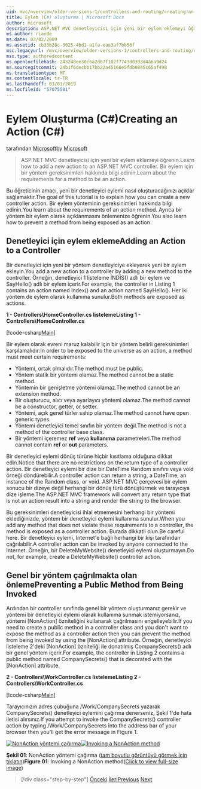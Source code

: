 ```yaml
---
uid: mvc/overview/older-versions-1/controllers-and-routing/creating-an-action-cs
title: Eylem (C#) oluşturma | Microsoft Docs
author: microsoft
description: ASP.NET MVC denetleyicisi için yeni bir eylem eklemeyi öğrenin. Bir eylem için bir yöntem gereksinimleri hakkında bilgi edinin.
ms.author: riande
ms.date: 03/02/2009
ms.assetid: cb33b28c-3025-4bd1-a1fa-eaa3af7bb56f
msc.legacyurl: /mvc/overview/older-versions-1/controllers-and-routing/creating-an-action-cs
msc.type: authoredcontent
ms.openlocfilehash: 243248ee30c6a2db7f102f7743d0393d4a6a9d24
ms.sourcegitcommit: 24b1f6decbb17bb22a45166e5fdb0845c65af498
ms.translationtype: MT
ms.contentlocale: tr-TR
ms.lasthandoff: 03/01/2019
ms.locfileid: "57075501"
---
```

<a name="creating-an-action-c"></a><span data-ttu-id="f0404-104">Eylem Oluşturma (C#)</span><span class="sxs-lookup"><span data-stu-id="f0404-104">Creating an Action (C#)</span></span>
====================
<span data-ttu-id="f0404-105">tarafından [Microsoft](https://github.com/microsoft)</span><span class="sxs-lookup"><span data-stu-id="f0404-105">by [Microsoft](https://github.com/microsoft)</span></span>

> <span data-ttu-id="f0404-106">ASP.NET MVC denetleyicisi için yeni bir eylem eklemeyi öğrenin.</span><span class="sxs-lookup"><span data-stu-id="f0404-106">Learn how to add a new action to an ASP.NET MVC controller.</span></span> <span data-ttu-id="f0404-107">Bir eylem için bir yöntem gereksinimleri hakkında bilgi edinin.</span><span class="sxs-lookup"><span data-stu-id="f0404-107">Learn about the requirements for a method to be an action.</span></span>


<span data-ttu-id="f0404-108">Bu öğreticinin amacı, yeni bir denetleyici eylemi nasıl oluşturacağınızı açıklar sağlamaktır.</span><span class="sxs-lookup"><span data-stu-id="f0404-108">The goal of this tutorial is to explain how you can create a new controller action.</span></span> <span data-ttu-id="f0404-109">Bir eylem yönteminin gereksinimleri hakkında bilgi edinin.</span><span class="sxs-lookup"><span data-stu-id="f0404-109">You learn about the requirements of an action method.</span></span> <span data-ttu-id="f0404-110">Ayrıca bir yöntem bir eylem olarak açıklanmasını önlemenize öğrenin.</span><span class="sxs-lookup"><span data-stu-id="f0404-110">You also learn how to prevent a method from being exposed as an action.</span></span>

## <a name="adding-an-action-to-a-controller"></a><span data-ttu-id="f0404-111">Denetleyici için eylem ekleme</span><span class="sxs-lookup"><span data-stu-id="f0404-111">Adding an Action to a Controller</span></span>

<span data-ttu-id="f0404-112">Bir denetleyici için yeni bir yöntem denetleyiciye ekleyerek yeni bir eylem ekleyin.</span><span class="sxs-lookup"><span data-stu-id="f0404-112">You add a new action to a controller by adding a new method to the controller.</span></span> <span data-ttu-id="f0404-113">Örneğin, denetleyici 1 listeleme İNDİS() adlı bir eylem ve SayHello() adlı bir eylem içerir.</span><span class="sxs-lookup"><span data-stu-id="f0404-113">For example, the controller in Listing 1 contains an action named Index() and an action named SayHello().</span></span> <span data-ttu-id="f0404-114">Her iki yöntem de eylem olarak kullanıma sunulur.</span><span class="sxs-lookup"><span data-stu-id="f0404-114">Both methods are exposed as actions.</span></span>

<span data-ttu-id="f0404-115">**1 - Controllers\HomeController.cs listeleme**</span><span class="sxs-lookup"><span data-stu-id="f0404-115">**Listing 1 - Controllers\HomeController.cs**</span></span>

[!code-csharp[Main](creating-an-action-cs/samples/sample1.cs)]

<span data-ttu-id="f0404-116">Bir eylem olarak evreni maruz kalabilir için bir yöntem belirli gereksinimleri karşılamalıdır:</span><span class="sxs-lookup"><span data-stu-id="f0404-116">In order to be exposed to the universe as an action, a method must meet certain requirements:</span></span>

- <span data-ttu-id="f0404-117">Yöntemi, ortak olmalıdır.</span><span class="sxs-lookup"><span data-stu-id="f0404-117">The method must be public.</span></span>
- <span data-ttu-id="f0404-118">Yöntem statik bir yöntemi olamaz.</span><span class="sxs-lookup"><span data-stu-id="f0404-118">The method cannot be a static method.</span></span>
- <span data-ttu-id="f0404-119">Yöntemin bir genişletme yöntemi olamaz.</span><span class="sxs-lookup"><span data-stu-id="f0404-119">The method cannot be an extension method.</span></span>
- <span data-ttu-id="f0404-120">Bir oluşturucu, alıcı veya ayarlayıcı yöntemi olamaz.</span><span class="sxs-lookup"><span data-stu-id="f0404-120">The method cannot be a constructor, getter, or setter.</span></span>
- <span data-ttu-id="f0404-121">Yöntemi, açık genel türler sahip olamaz.</span><span class="sxs-lookup"><span data-stu-id="f0404-121">The method cannot have open generic types.</span></span>
- <span data-ttu-id="f0404-122">Yöntemi denetleyici temel sınıfın bir yöntem değil.</span><span class="sxs-lookup"><span data-stu-id="f0404-122">The method is not a method of the controller base class.</span></span>
- <span data-ttu-id="f0404-123">Bir yöntemi içeremez **ref** veya **kullanıma** parametreleri.</span><span class="sxs-lookup"><span data-stu-id="f0404-123">The method cannot contain **ref** or **out** parameters.</span></span>

<span data-ttu-id="f0404-124">Bir denetleyici eylemi dönüş türüne hiçbir kısıtlama olduğuna dikkat edin.</span><span class="sxs-lookup"><span data-stu-id="f0404-124">Notice that there are no restrictions on the return type of a controller action.</span></span> <span data-ttu-id="f0404-125">Bir denetleyici eylemi bir dize bir DateTime Random sınıfını veya void örneği döndürebilir.</span><span class="sxs-lookup"><span data-stu-id="f0404-125">A controller action can return a string, a DateTime, an instance of the Random class, or void.</span></span> <span data-ttu-id="f0404-126">ASP.NET MVC çerçevesi bir eylem sonucu bir dizeye değil herhangi bir dönüş türü dönüştürmek ve tarayıcıya dize işleme.</span><span class="sxs-lookup"><span data-stu-id="f0404-126">The ASP.NET MVC framework will convert any return type that is not an action result into a string and render the string to the browser.</span></span>

<span data-ttu-id="f0404-127">Bu gereksinimleri denetleyicisi ihlal etmemesini herhangi bir yöntemi eklediğinizde, yöntem bir denetleyici eylemi kullanıma sunulur.</span><span class="sxs-lookup"><span data-stu-id="f0404-127">When you add any method that does not violate these requirements to a controller, the method is exposed as a controller action.</span></span> <span data-ttu-id="f0404-128">Burada dikkatli olun.</span><span class="sxs-lookup"><span data-stu-id="f0404-128">Be careful here.</span></span> <span data-ttu-id="f0404-129">Bir denetleyici eylemi, Internet'e bağlı herhangi bir kişi tarafından çağrılabilir.</span><span class="sxs-lookup"><span data-stu-id="f0404-129">A controller action can be invoked by anyone connected to the Internet.</span></span> <span data-ttu-id="f0404-130">Örneğin, bir DeleteMyWebsite() denetleyici eylemi oluşturmayın.</span><span class="sxs-lookup"><span data-stu-id="f0404-130">Do not, for example, create a DeleteMyWebsite() controller action.</span></span>

## <a name="preventing-a-public-method-from-being-invoked"></a><span data-ttu-id="f0404-131">Genel bir yöntem çağrılmakta olan önleme</span><span class="sxs-lookup"><span data-stu-id="f0404-131">Preventing a Public Method from Being Invoked</span></span>

<span data-ttu-id="f0404-132">Ardından bir controller sınıfında genel bir yöntem oluşturmanız gerekir ve yöntemi bir denetleyici eylemi olarak kullanıma sunmak istemiyorsanız, yöntemi [NonAction] özniteliğini kullanarak çağrılmasını engelleyebilir.</span><span class="sxs-lookup"><span data-stu-id="f0404-132">If you need to create a public method in a controller class and you don't want to expose the method as a controller action then you can prevent the method from being invoked by using the [NonAction] attribute.</span></span> <span data-ttu-id="f0404-133">Örneğin, denetleyici listeleme 2'deki [NonAction] özniteliği ile donatılmış CompanySecrets() adlı bir genel yöntem içerir.</span><span class="sxs-lookup"><span data-stu-id="f0404-133">For example, the controller in Listing 2 contains a public method named CompanySecrets() that is decorated with the [NonAction] attribute.</span></span>

<span data-ttu-id="f0404-134">**2 - Controllers\WorkController.cs listeleme**</span><span class="sxs-lookup"><span data-stu-id="f0404-134">**Listing 2 - Controllers\WorkController.cs**</span></span>

[!code-csharp[Main](creating-an-action-cs/samples/sample2.cs)]

<span data-ttu-id="f0404-135">Tarayıcınızın adres çubuğuna /Work/CompanySecrets yazarak CompanySecrets() denetleyici eylemini çağırma denerseniz, Şekil 1'de hata iletisi alırsınız.</span><span class="sxs-lookup"><span data-stu-id="f0404-135">If you attempt to invoke the CompanySecrets() controller action by typing /Work/CompanySecrets into the address bar of your browser then you'll get the error message in Figure 1.</span></span>


<span data-ttu-id="f0404-136">[![NonAction yöntemi çağırma](creating-an-action-cs/_static/image1.jpg)](creating-an-action-cs/_static/image1.png)</span><span class="sxs-lookup"><span data-stu-id="f0404-136">[![Invoking a NonAction method](creating-an-action-cs/_static/image1.jpg)](creating-an-action-cs/_static/image1.png)</span></span>

<span data-ttu-id="f0404-137">**Şekil 01**: NonAction yöntemi çağırma ([tam boyutlu görüntüyü görmek için tıklatın](creating-an-action-cs/_static/image2.png))</span><span class="sxs-lookup"><span data-stu-id="f0404-137">**Figure 01**: Invoking a NonAction method([Click to view full-size image](creating-an-action-cs/_static/image2.png))</span></span>

> [!div class="step-by-step"]
> <span data-ttu-id="f0404-138">[Önceki](creating-a-controller-cs.md)
> [İleri](asp-net-mvc-routing-overview-vb.md)</span><span class="sxs-lookup"><span data-stu-id="f0404-138">[Previous](creating-a-controller-cs.md)
[Next](asp-net-mvc-routing-overview-vb.md)</span></span>
